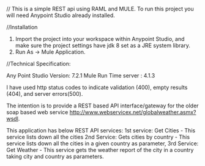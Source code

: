 // This is a simple REST api using RAML and MULE. To run this project you will need Anypoint Studio already installed.

//Installation

1. Import the project into your workspace within Anypoint Studio, and make sure the project settings have jdk 8 set as a JRE system library.
2. Run As -> Mule Application.


//Technical Specification:

Any Point Studio Version: 7.2.1
Mule Run Time server : 4.1.3

I have used http status codes to indicate validation (400), empty results (404), and server errors(500).

The intention is to provide a REST based API interface/gateway for the older soap based web service http://www.webservicex.net/globalweather.asmx?wsdl.

This application has below REST API services:
1st service: Get Cities - This service lists down all the cities
2nd Service: Gets cities by country - This service lists down all the cities in a given country as parameter,
3rd Service: Get Weather - This service gets the weather report of the city in a country taking city and country as parameters.
